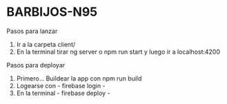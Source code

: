 # BARBIJOS-N95

Pasos para lanzar

1. Ir a la carpeta client/
2. En la terminal tirar ng server o npm run start y luego ir a localhost:4200

Pasos para deployar

1. Primero... Buildear la app con npm run build
2. Logearse con - firebase login -
3. En la terminal  - firebase deploy -
